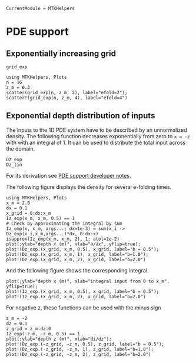 ```@meta
CurrentModule = MTKHelpers
```

# PDE support

## Exponentially increasing grid

```@docs
grid_exp
```

```@example doc
using MTKHelpers, Plots
n = 16
z_m = 0.3
scatter(grid_exp(n, z_m, 2), label="efold=2");
scatter!(grid_exp(n, z_m, 4), label="efold=4") 
```


## Exponential depth distribution of inputs

The inputs to the 1D PDE system have to be described by an unnormalized density.
The following function decreases exponentially from zero to ``x = -z`` with
with an integral of 1. It can be used to distribute the total input across the domain.

```@docs
Dz_exp
Dz_lin
```

For its derivation see [PDE support developer notes](@ref).

The following figure displays the density for several e-folding times.

```@example Dz_exp
using MTKHelpers, Plots
x_m = 2.0
dx = 0.1
x_grid = 0:dx:x_m
Iz_exp(x_m, x_m, 0.5) == 1
# Check by approximating the integral by sum
Iz_emp(x, x_m, args...; dx=1e-3) = sum(x_i -> Dz_exp(x_i,x_m,args...)*dx, 0:dx:x)
isapprox(Iz_emp(x_m, x_m, 2), 1; atol=1e-2)
plot(;ylab="depth x (m)", xlab="∂/∂x", yflip=true);
plot!(Dz_exp.(x_grid, x_m, 0.5), x_grid, label="b = 0.5");
plot!(Dz_exp.(x_grid, x_m, 1), x_grid, label="b=1.0");
plot!(Dz_exp.(x_grid, x_m, 2), x_grid, label="b=2.0")
```

And the following figure shows the corresponding integral.

```@example Dz_exp
plot(;ylab="depth x (m)", xlab="integral input from 0 to x_m", yflip=true);
plot!(Iz_exp.(x_grid, x_m, 0.5), x_grid, label="b = 0.5");
plot!(Iz_exp.(x_grid, x_m, 2), x_grid, label="b=2.0")
```

For negative z, these functions can be used with the minus sign

```@example Dz_exp
z_m = -2
dz = 0.1
z_grid = z_m:dz:0
Iz_exp(-z_m, -z_m, 0.5) == 1
plot(;ylab="depth z (m)", xlab="di/dz");
plot!(Dz_exp.(-z_grid, -z_m, 0.5), z_grid, label="b = 0.5");
plot!(Dz_exp.(-z_grid, -z_m, 1), z_grid, label="b=1.0");
plot!(Dz_exp.(-z_grid, -z_m, 2), z_grid, label="b=2.0")
```
